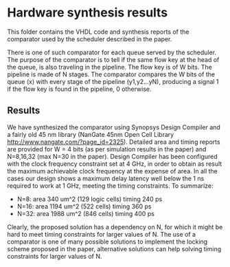 # Hardware synthesis results

This folder contains the VHDL code and synthesis reports of the comparator used by the scheduler described in the paper.

There is one of such comparator for each queue served by the scheduler.
The purpose of the comparator is to tell if the same flow key at the head of the queue, is also traveling in the pipeline.
The flow key is of W bits. The pipeline is made of N stages. The comparator compares the W bits of the queue (x) with every stage of the pipeline (y1,y2...yN), producing a signal 1 if the flow key is found in the pipeline, 0 otherwise.

## Results

We have synthesized the comparator using Synopsys Design Compiler and a fairly old 45 nm library (NanGate 45nm Open Cell Library http://www.nangate.com/?page_id=2325).
Detailed area and timing reports are provided for W = 4 bits (as per simulation results in the paper) and N=8,16,32 (max N=30 in the paper).
Design Compiler has been configured with the clock frequency constraint set at 4 GHz, in order to obtain as result the maximum achievable clock frequency at the expense of area.
In all the cases our design shows a maximum delay latency well below the 1 ns required to work at 1 GHz, meeting the timing constraints. To summarize:

* N=8: area 340 um^2 (129 logic cells) timing 240 ps
* N=16: area 1194 um^2 (522 cells) timing 360 ps
* N=32: area 1988 um^2 (846 cells) timing 400 ps

Clearly, the proposed solution has a dependency on N, for which it might be hard to meet timing constraints for larger values of N.
The use of a comparator is one of many possible solutions to implement the locking scheme proposed in the paper, alternative solutions can help solving timing constraints for larger values of N.

